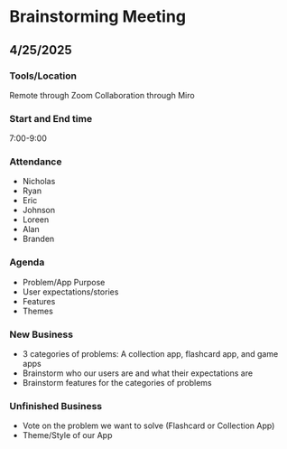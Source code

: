 # Brainstorming Meeting 
## 4/25/2025

### Tools/Location
Remote through Zoom
Collaboration through Miro

### Start and End time
7:00-9:00

### Attendance
- Nicholas
- Ryan
- Eric
- Johnson
- Loreen
- Alan
- Branden

### Agenda
- Problem/App Purpose
- User expectations/stories
- Features
- Themes

### New Business
- 3 categories of problems: A collection app, flashcard app, and game apps
- Brainstorm who our users are and what their expectations are
- Brainstorm features for the categories of problems

### Unfinished Business
- Vote on the problem we want to solve (Flashcard or Collection App)
- Theme/Style of our App

